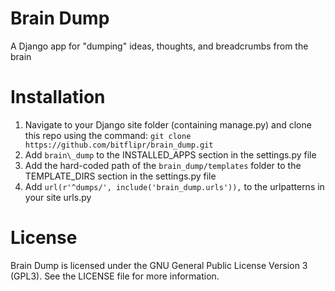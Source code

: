 # Brain Dump
A Django app for "dumping" ideas, thoughts, and breadcrumbs from the brain

# Installation
1. Navigate to your Django site folder (containing manage.py) and clone this repo using the command: `git clone https://github.com/bitflipr/brain_dump.git`
2. Add `brain\_dump` to the INSTALLED_APPS section in the settings.py file
3. Add the hard-coded path of the `brain_dump/templates` folder to the TEMPLATE\_DIRS section in the settings.py file 
4. Add `url(r'^dumps/', include('brain_dump.urls')),` to the urlpatterns in your site urls.py


# License
Brain Dump is licensed under the GNU General Public License Version 3 (GPL3). See the LICENSE file for more information.
